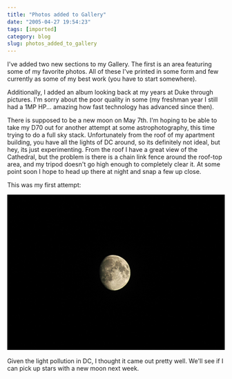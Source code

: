 ```yaml
---
title: "Photos added to Gallery"
date: "2005-04-27 19:54:23"
tags: [imported]
category: blog
slug: photos_added_to_gallery
---
```


I've added two new sections to my Gallery. The first is an area featuring some of my favorite photos. All of these I've printed in some form and few currently as some of my best work (you have to start somewhere).

Additionally, I added an album looking back at my years at Duke through pictures. I'm sorry about the poor quality in some (my freshman year I still had a 1MP HP... amazing how fast technology has advanced since then).

There is supposed to be a new moon on May 7th. I'm hoping to be able to take my D70 out for another attempt at some astrophotography, this time trying to do a full sky stack. Unfortunately from the roof of my apartment building, you have all the lights of DC around, so its definitely not ideal, but hey, its just experimenting. From the roof I have a great view of the Cathedral, but the problem is there is a chain link fence around the roof-top area, and my tripod doesn't go high enough to completely clear it. At some point soon I hope to head up there at night and snap a few up close.

This was my first attempt:

![Moon Stack](Moon_stack_2.jpg)

Given the light pollution in DC, I thought it came out pretty well. We'll see if I can pick up stars with a new moon next week.
